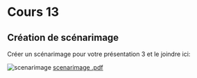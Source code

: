 # Cours 13
## Création de scénarimage
Créer un scénarimage pour votre présentation 3 et le joindre ici: 


![scenarimage ](https://user-images.githubusercontent.com/112107636/206357805-96271be4-053d-48a8-8093-c30de2e56d43.png)
[scenarimage .pdf](https://github.com/2207665/Journal_de_Bord_semaines_8_15_Etienne_Tremblay/files/10182126/scenarimage.pdf)

